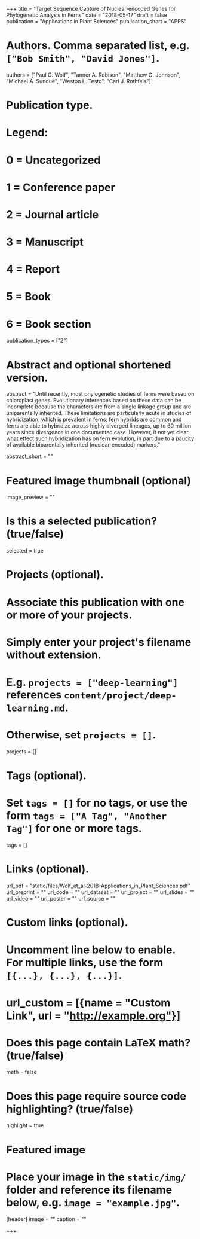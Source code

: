 +++
title = "Target Sequence Capture of Nuclear‐encoded Genes for Phylogenetic Analysis in Ferns"
date = "2018-05-17"
draft = false
publication = "Applications in Plant Sciences"
publication_short = "APPS"

# Authors. Comma separated list, e.g. `["Bob Smith", "David Jones"]`.
authors = ["Paul G. Wolf",  "Tanner A. Robison",  "Matthew G. Johnson",  "Michael A. Sundue",  "Weston L. Testo", "Carl J. Rothfels"]

# Publication type.
# Legend:
# 0 = Uncategorized
# 1 = Conference paper
# 2 = Journal article
# 3 = Manuscript
# 4 = Report
# 5 = Book
# 6 = Book section
publication_types = ["2"]


# Abstract and optional shortened version.
abstract = "Until recently, most phylogenetic studies of ferns were based on chloroplast genes. Evolutionary inferences based on these data can be incomplete because the characters are from a single linkage group and are uniparentally inherited. These limitations are particularly acute in studies of hybridization, which is prevalent in ferns; fern hybrids are common and ferns are able to hybridize across highly diverged lineages, up to 60 million years since divergence in one documented case. However, it not yet clear what effect such hybridization has on fern evolution, in part due to a paucity of available biparentally inherited (nuclear‐encoded) markers."

abstract_short = ""

# Featured image thumbnail (optional)
image_preview = ""

# Is this a selected publication? (true/false)
selected = true

# Projects (optional).
#   Associate this publication with one or more of your projects.
#   Simply enter your project's filename without extension.
#   E.g. `projects = ["deep-learning"]` references `content/project/deep-learning.md`.
#   Otherwise, set `projects = []`.
projects = []

# Tags (optional).
#   Set `tags = []` for no tags, or use the form `tags = ["A Tag", "Another Tag"]` for one or more tags.
tags = []

# Links (optional).
url_pdf = "static/files/Wolf_et_al-2018-Applications_in_Plant_Sciences.pdf"
url_preprint = ""
url_code = ""
url_dataset = ""
url_project = ""
url_slides = ""
url_video = ""
url_poster = ""
url_source = ""

# Custom links (optional).
#   Uncomment line below to enable. For multiple links, use the form `[{...}, {...}, {...}]`.
# url_custom = [{name = "Custom Link", url = "http://example.org"}]

# Does this page contain LaTeX math? (true/false)
math = false

# Does this page require source code highlighting? (true/false)
highlight = true

# Featured image
# Place your image in the `static/img/` folder and reference its filename below, e.g. `image = "example.jpg"`.
[header]
image = ""
caption = ""

+++
